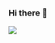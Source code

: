 ### Hi there 👋
<img align="center" src="https://github-readme-stats.vercel.app/api/?username=Pikkel&theme=prussian"/>
